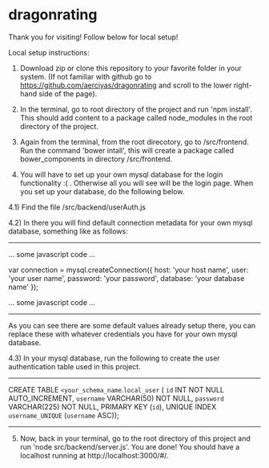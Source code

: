# dragonrating

Thank you for visiting! Follow below for local setup! 

Local setup instructions:

1) Download zip or clone this repository to your favorite folder in your system. (If not familiar with github go to https://github.com/aerciyas/dragonrating and scroll to the lower right-hand side of the page). 

2) In the terminal, go to root directory of the project and run 'npm install'. This should add content to a package called node_modules in the root directory of the project. 

3) Again from the terminal, from the root direcotory, go to <root>/src/frontend. Run the command 'bower intall', this will create a package called bower_components in directory <root>/src/frontend. 

4) You will have to set up your own mysql database for the login functionality :( . Otherwise all you will see will be the login page. When you set up your database, do the following below. 
  
  4.1) Find the file <root>/src/backend/userAuth.js
  
  4.2) In there you will find default connection metadata for your own mysql database, something like as follows:
  
  __________________________________________________
  ... some javascript code ...
  
  var connection = mysql.createConnection({
    host: 'your host name',
    user: 'your user name',
    password: 'your password',
    database: 'your database name'
  });
  
  ... some javascript code ... 
   ___________________________________________________
   
   As you can see there are some default values already setup there, you can replace these with whatever credentials
   you have for your own mysql database. 
   
   
   4.3) In your mysql database, run the following to create the user authentication table used in this
   project. 
   ___________________________________________________
   
   CREATE TABLE `<your_schema_name`.`local_user` (
  `id` INT NOT NULL AUTO_INCREMENT,
  `username` VARCHAR(50) NOT NULL,
  `password` VARCHAR(225) NOT NULL,
  PRIMARY KEY (`id`),
  UNIQUE INDEX `username_UNIQUE` (`username` ASC));
   ___________________________________________________

5) Now, back in your terminal, go to the root directory of this project and run 'node src/backend/server.js'. You are done! You should have a localhost running at http://localhost:3000/#/. 
